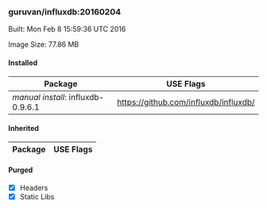### guruvan/influxdb:20160204
Built: Mon Feb  8 15:59:36 UTC 2016

Image Size: 77.86 MB
#### Installed
Package | USE Flags
--------|----------
*manual install*: influxdb-0.9.6.1 | https://github.com/influxdb/influxdb/
#### Inherited
Package | USE Flags
--------|----------
#### Purged
- [x] Headers
- [x] Static Libs

